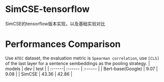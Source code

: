 # SimCSE-tensorflow
SimCSE的tensorflow版本实现，以及基础实验对比

# Performances Comparison
Use `ATEC` dataset, the evaluation metric is `Spearman correlation`, use `[CLS]` of the last layer for a sentence sembeddings as the pooling strategy.
| models | dev | test |
| :------| :------ | :------ |
| Bert-base(Google) | 9.07 | 9.08 |
| SimCSE | 43.36 | 42.86 |
